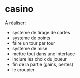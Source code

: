 # casino

À réaliser:
- système de tirage de cartes
- système de points
- faire un tour par tour
- système de mise
- mettre tout dans une interface
- inclure les choix du joueur
- fin de la partie (gains, pertes)
- le croupier

